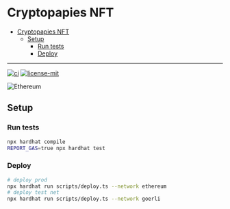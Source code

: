 # Cryptopapies NFT

- [Cryptopapies NFT](#cryptopapies-nft)
  - [Setup](#setup)
    - [Run tests](#run-tests)
    - [Deploy](#deploy)

---

[![ci](https://github.com/cryptopapies/cryptopapies-nft/workflows/CI/badge.svg)](https://github.com/cryptopapies/cryptopapies-nft/actions)
[![license-mit](https://img.shields.io/badge/License-MIT-teal.svg)](https://opensource.org/licenses/MIT)

![Ethereum](https://img.shields.io/badge/Ethereum-3C3C3D?style=for-the-badge&logo=Ethereum&logoColor=white)

## Setup

### Run tests

```sh
npx hardhat compile
REPORT_GAS=true npx hardhat test
```

### Deploy

```sh
# deploy prod
npx hardhat run scripts/deploy.ts --network ethereum
# deploy test net
npx hardhat run scripts/deploy.ts --network goerli
```
